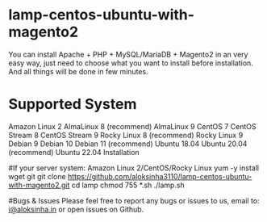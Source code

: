# lamp-centos-ubuntu-with-magento2
You can install Apache + PHP + MySQL/MariaDB + Magento2 in an very easy way, just need to choose what you want to install before installation. And all things will be done in few minutes.
# Supported System
Amazon Linux 2
AlmaLinux 8 (recommend)
AlmaLinux 9
CentOS 7
CentOS Stream 8
CentOS Stream 9
Rocky Linux 8 (recommend)
Rocky Linux 9
Debian 9
Debian 10
Debian 11 (recommend)
Ubuntu 18.04
Ubuntu 20.04 (recommend)
Ubuntu 22.04
Installation

#If your server system: Amazon Linux 2/CentOS/Rocky Linux
yum -y install wget git
git clone https://github.com/aloksinha3110/lamp-centos-ubuntu-with-magento2.git
cd lamp
chmod 755 *.sh
./lamp.sh

#Bugs & Issues
Please feel free to report any bugs or issues to us, email to: i@aloksinha.in or open issues on Github.

